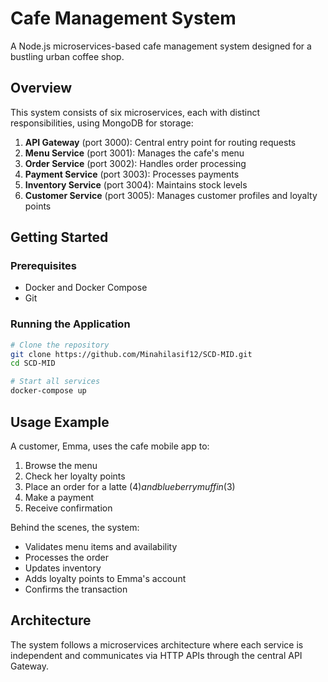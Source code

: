 # Cafe Management System

A Node.js microservices-based cafe management system designed for a bustling urban coffee shop.

## Overview

This system consists of six microservices, each with distinct responsibilities, using MongoDB for storage:

1. **API Gateway** (port 3000): Central entry point for routing requests
2. **Menu Service** (port 3001): Manages the cafe's menu
3. **Order Service** (port 3002): Handles order processing
4. **Payment Service** (port 3003): Processes payments
5. **Inventory Service** (port 3004): Maintains stock levels
6. **Customer Service** (port 3005): Manages customer profiles and loyalty points

## Getting Started

### Prerequisites

- Docker and Docker Compose
- Git

### Running the Application

```bash
# Clone the repository
git clone https://github.com/Minahilasif12/SCD-MID.git
cd SCD-MID

# Start all services
docker-compose up
```

## Usage Example

A customer, Emma, uses the cafe mobile app to:
1. Browse the menu
2. Check her loyalty points
3. Place an order for a latte ($4) and blueberry muffin ($3)
4. Make a payment
5. Receive confirmation

Behind the scenes, the system:
- Validates menu items and availability
- Processes the order
- Updates inventory
- Adds loyalty points to Emma's account
- Confirms the transaction

## Architecture

The system follows a microservices architecture where each service is independent and communicates via HTTP APIs through the central API Gateway. 